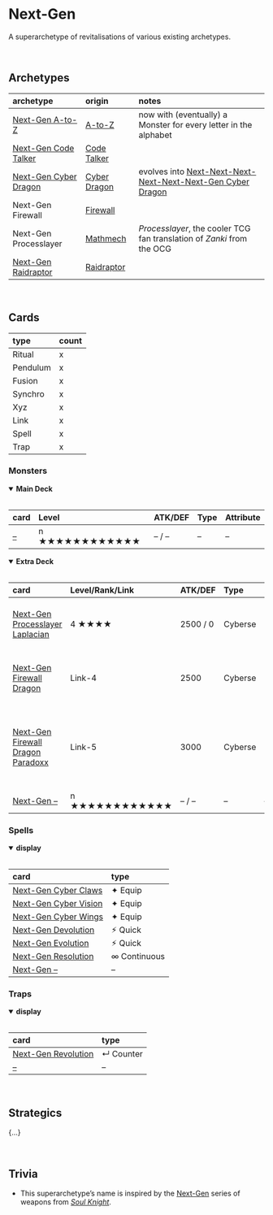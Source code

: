 # Next-Gen

A superarchetype of revitalisations of various existing archetypes.


<br>


## Archetypes

| archetype | origin | notes |
| :-------- | :----- | :---- |
| [Next-Gen A-to-Z](Next-Gen%20A-to-Z.md) | [A-to-Z](https://yugipedia.com/wiki/A-to-Z) | now with (eventually) a Monster for every letter in the alphabet |
| [Next-Gen Code Talker](Next-Gen%20Code%20Talker.md) | [Code Talker](https://yugipedia.com/wiki/Code_Talker_(archetype)) | |
| [Next-Gen Cyber Dragon](Next-Gen%20Cyber%20Dragon.md) | [Cyber Dragon](https://yugipedia.com/wiki/Cyber_Dragon_(archetype)) | evolves into [Next-Next-Next-Next-Next-Next-Gen Cyber Dragon](../cards/monsters/xyz/Next-Next-Next-Next-Next-Next-Gen%20Cyber%20Dragon.md) |
| Next-Gen Firewall | [Firewall](https://yugipedia.com/wiki/Firewall_(archetype)) | |
| Next-Gen Processlayer | [Mathmech](https://yugipedia.com/wiki/Mathmech) | *Processlayer*, the cooler TCG fan translation of *Zanki* from the OCG |
| [Next-Gen Raidraptor](Next-Gen%20Raidraptor.md) | [Raidraptor](https://yugipedia.com/wiki/Raidraptor) | |


<br>


## Cards

| type | count |
| :--- | :---- |
| Ritual   | x |
| Pendulum | x |
| Fusion   | x |
| Synchro  | x |
| Xyz      | x |
| Link     | x |
| Spell    | x |
| Trap     | x |

### Monsters

<details open>
  <summary> <b> Main Deck </b> </summary> <br>

| card | Level | ATK/DEF | Type | Attribute |
| :--- | :---- | :------ | :--- | :-------- |
| [–](../cards/monsters/standard/–.md) | n ★★★★★★★★★★★★ | – / – | – | – |

</details>

<details open>
  <summary> <b> Extra Deck </b> </summary> <br>

| card | Level/Rank/Link | ATK/DEF | Type | Attribute | Material | notes |
| :--- | :-------------- | :------ | :--- | :-------- | :------- | :---- |
| [Next-Gen Processlayer Laplacian](../cards/monsters/–/–.md) | 4 ★★★★ | 2500 / 0 | Cyberse | EARTH | 3 Level 4 Monsters, including a Cyberse Monster | from [Primathmech Laplacian](https://yugipedia.com/wiki/Primathmech_Laplacian) |
| [Next-Gen Firewall Dragon](../cards/monsters/–/–.md) | Link-4 | 2500 | Cyberse | LIGHT | 2+ Monsters, including a Cyberse Monster | from [Firewall Dragon](https://yugipedia.com/wiki/Firewall_Dragon) |
| [Next-Gen Firewall Dragon Paradoxx](../cards/monsters/–/–.md) | Link-5 | 3000 | Cyberse | DARK | 3+ Monsters with different Attributes, including a Cyberse Monster | from [Firewall Dragon Darkfluid – Neo Tempest Terahertz](https://yugipedia.com/wiki/Firewall_Dragon_Darkfluid_-_Neo_Tempest_Terahertz) |
| [Next-Gen –](../cards/monsters/–/–.md) | n ★★★★★★★★★★★★ | – / – | – | – | – |

</details>

### Spells

<details open>
  <summary> <b> display </b> </summary> <br>

| card | type |
| :--- | :--- |
| [Next-Gen Cyber Claws](../cards/spells/equip/–.md) | ✦ Equip |
| [Next-Gen Cyber Vision](../cards/spells/equip/–.md) | ✦ Equip |
| [Next-Gen Cyber Wings](../cards/spells/equip/–.md) | ✦ Equip |
| [Next-Gen Devolution](../cards/spells/–/–.md) | ⚡︎ Quick |
| [Next-Gen Evolution](../cards/spells/–/–.md) | ⚡︎ Quick |
| [Next-Gen Resolution](../cards/spells/–/–.md) | ∞ Continuous |
| [Next-Gen –](../cards/spells/–/–.md) | – |

</details>

### Traps

<details open>
  <summary> <b> display </b> </summary> <br>

| card | type |
| :--- | :--- |
| [Next-Gen Revolution](../cards/traps/–/–.md) | ↵ Counter |
| [–](../cards/traps/–/–.md) | – |

</details>


<br>


## Strategics

{...}


<br>


## Trivia

- This superarchetype’s name is inspired by the [Next-Gen](https://soul-knight.fandom.com/wiki/Next-gen_SMG) series of weapons from [*Soul Knight*](https://soul-knight.fandom.com).
